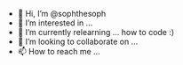 - 👋 Hi, I’m @sophthesoph
- 👀 I’m interested in ... 
- 🌱 I’m currently relearning ... how to code :)
- 💞️ I’m looking to collaborate on ...
- 📫 How to reach me ...

<!---
sophthesoph/sophthesoph is a ✨ special ✨ repository because its `README.md` (this file) appears on your GitHub profile.
You can click the Preview link to take a look at your changes.
--->
